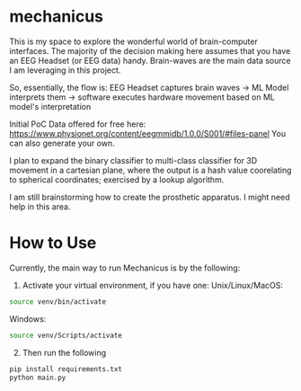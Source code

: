 # mechanicus
This is my space to explore the wonderful world of brain-computer interfaces. The majority of the decision making here assumes that you have 
an EEG Headset (or EEG data) handy. Brain-waves are the main data source I am leveraging in this project.

So, essentially, the flow is: 
EEG Headset captures brain waves -> ML Model interprets them -> software executes hardware movement based on ML model's interpretation

Initial PoC Data offered for free here: https://www.physionet.org/content/eegmmidb/1.0.0/S001/#files-panel
You can also generate your own. 

I plan to expand the binary classifier to multi-class classifier for 3D movement in a cartesian plane, where the output is a hash value coorelating to spherical coordinates; exercised by a lookup algorithm.

I am still brainstorming how to create the prosthetic apparatus. I might need help in this area.

# How to Use
Currently, the main way to run Mechanicus is by the following:

1. Activate your virtual environment, if you have one:
Unix/Linux/MacOS:
```bash
source venv/bin/activate
```
Windows:
```bash
source venv/Scripts/activate
```
2. Then run the following 
```bash
pip install requirements.txt
python main.py
```
